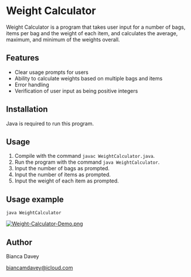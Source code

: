 # Weight Calculator

Weight Calculator is a program that takes user input for a number of bags, items per bag and the weight of each item, and calculates the average, maximum, and minimum of the weights overall.

## Features

* Clear usage prompts for users
* Ability to calculate weights based on multiple bags and items
* Error handling 
* Verification of user input as being positive integers

## Installation

Java is required to run this program.

## Usage

1. Compile with the command `javac WeightCalculator.java`.
2. Run the program with the command `java WeightCalculator`.
3. Input the number of bags as prompted.
4. Input the number of items as prompted.
5. Input the weight of each item as prompted.

## Usage example

```
java WeightCalculator
```
[![Weight-Calculator-Demo.png](https://i.postimg.cc/kX8t1nYq/Weight-Calculator-Demo.png)](https://postimg.cc/bsyJdjjB)

## Author

Bianca Davey

biancamdavey@icloud.com
